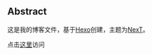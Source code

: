 ## Abstract

这是我的博客文件，基于[Hexo](https://hexo.io/)创建，主题为[NexT](http://theme-next.iissnan.com/)。

点击[这里](http://orange-c.github.io/blog/)访问